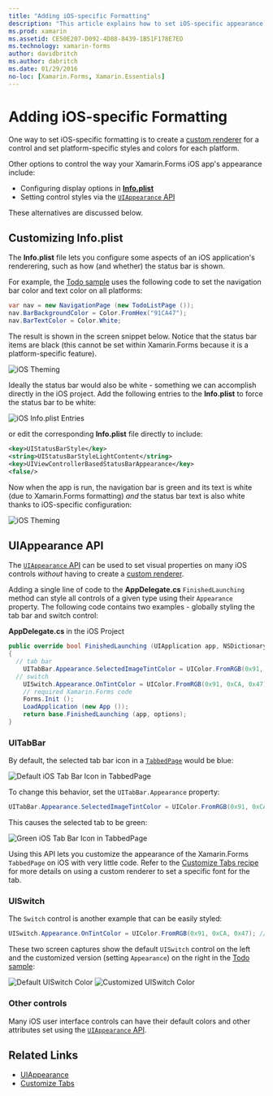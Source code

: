 ```yaml
---
title: "Adding iOS-specific Formatting"
description: "This article explains how to set iOS-specific appearance without using a Xamarin.Forms custom renderer."
ms.prod: xamarin
ms.assetid: CE50E207-D092-4D88-8439-1B51F178E7ED
ms.technology: xamarin-forms
author: davidbritch
ms.author: dabritch
ms.date: 01/29/2016
no-loc: [Xamarin.Forms, Xamarin.Essentials]
---
```


# Adding iOS-specific Formatting

One way to set iOS-specific formatting is to create a
[custom renderer](~/xamarin-forms/app-fundamentals/custom-renderer/index.md) for a control
and set platform-specific styles and colors for each platform.

Other options to control the way your Xamarin.Forms iOS app's appearance include:

- Configuring display options in [**Info.plist**](#customizing-infoplist)
- Setting control styles via the [`UIAppearance` API](#uiappearance-api)

These alternatives are discussed below.

## Customizing Info.plist

The **Info.plist** file lets you configure some aspects of an iOS
application's renderering, such as how (and whether) the status bar is
shown.

For example, the [Todo sample](https://docs.microsoft.com/samples/xamarin/xamarin-forms-samples/todo) uses the following
code to set the navigation bar color and text color on all platforms:

```csharp
var nav = new NavigationPage (new TodoListPage ());
nav.BarBackgroundColor = Color.FromHex("91CA47");
nav.BarTextColor = Color.White;
```

The result is shown in the screen snippet below. Notice that the status bar
items are black (this cannot be set within Xamarin.Forms because it is
a platform-specific feature).

![](theme-images/status-default-sml.png "iOS Theming")

Ideally the status bar would also be white - something we can accomplish
directly in the iOS project. Add the following entries to the **Info.plist** to
force the status bar to be white:

![](theme-images/info-plist.png "iOS Info.plist Entries")

or edit the corresponding **Info.plist** file directly to include:

```xml
<key>UIStatusBarStyle</key>
<string>UIStatusBarStyleLightContent</string>
<key>UIViewControllerBasedStatusBarAppearance</key>
<false/>
```

Now when the app is run, the navigation bar is green and its text is white
(due to Xamarin.Forms formatting) *and* the status bar text is also white
thanks to iOS-specific configuration:

![](theme-images/status-white-sml.png "iOS Theming")

## UIAppearance API

The [`UIAppearance` API](~/ios/user-interface/ios-ui/introduction-to-the-appearance-api.md)
can be used to set visual properties on many iOS controls
*without* having to create a [custom renderer](~/xamarin-forms/app-fundamentals/custom-renderer/index.md).

Adding a single line of code to the **AppDelegate.cs** `FinishedLaunching`
method can style all controls of a given type using their `Appearance` property. The
following code contains two examples - globally styling the tab bar and switch control:

**AppDelegate.cs** in the iOS Project

```csharp
public override bool FinishedLaunching (UIApplication app, NSDictionary options)
{
  // tab bar
    UITabBar.Appearance.SelectedImageTintColor = UIColor.FromRGB(0x91, 0xCA, 0x47); // green
  // switch
    UISwitch.Appearance.OnTintColor = UIColor.FromRGB(0x91, 0xCA, 0x47); // green
    // required Xamarin.Forms code
    Forms.Init ();
    LoadApplication (new App ());
    return base.FinishedLaunching (app, options);
}
```

### UITabBar

By default, the selected tab bar icon in a
[`TabbedPage`](~/xamarin-forms/app-fundamentals/navigation/tabbed-page.md)
would be blue:

![](theme-images/tabbar-default.png "Default iOS Tab Bar Icon in TabbedPage")

To change this behavior, set the `UITabBar.Appearance` property:

```csharp
UITabBar.Appearance.SelectedImageTintColor = UIColor.FromRGB(0x91, 0xCA, 0x47); // green
```

This causes the selected tab to be green:

![](theme-images/tabbar-custom.png "Green iOS Tab Bar Icon in TabbedPage")

Using this API lets you customize the appearance of the Xamarin.Forms
`TabbedPage` on iOS with very little code. Refer to the
[Customize Tabs recipe](https://github.com/xamarin/recipes/tree/master/Recipes/xamarin-forms/iOS/customize-tabs)
for more details on using a custom renderer to set a specific font for the tab.

### UISwitch

The `Switch` control is another example that can be easily styled:

```csharp
UISwitch.Appearance.OnTintColor = UIColor.FromRGB(0x91, 0xCA, 0x47); // green
```

These two screen captures show the default `UISwitch` control on the left
and the customized version (setting `Appearance`) on the right in the
[Todo sample](https://docs.microsoft.com/samples/xamarin/xamarin-forms-samples/todo):

![](theme-images/switch-default.png "Default UISwitch Color") ![](theme-images/switch-custom.png "Customized UISwitch Color")

### Other controls

Many iOS user interface controls can have their default colors and other attributes set using
the [`UIAppearance` API](~/ios/user-interface/ios-ui/introduction-to-the-appearance-api.md).

## Related Links

- [UIAppearance](~/ios/user-interface/ios-ui/introduction-to-the-appearance-api.md)
- [Customize Tabs](https://github.com/xamarin/recipes/tree/master/Recipes/xamarin-forms/iOS/customize-tabs)
